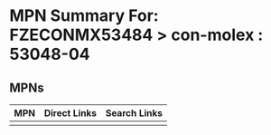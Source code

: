



# MPN Summary For: FZECONMX53484 > con-molex : 53048-04

## MPNs
  

|MPN|Direct Links|Search Links|
| :--- | :--- | :--- |
||||
